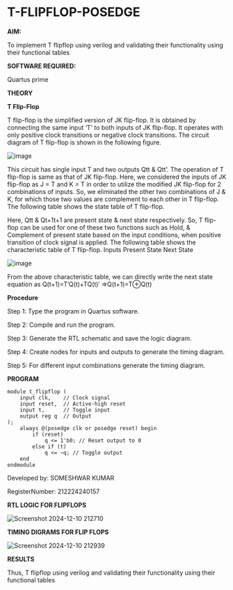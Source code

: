 # T-FLIPFLOP-POSEDGE

**AIM:**

To implement  T flipflop using verilog and validating their functionality using their functional tables

**SOFTWARE REQUIRED:**

Quartus prime

**THEORY**

**T Flip-Flop**

T flip-flop is the simplified version of JK flip-flop. It is obtained by connecting the same input ‘T’ to both inputs of JK flip-flop. It operates with only positive clock transitions or negative clock transitions. The circuit diagram of T flip-flop is shown in the following figure.

![image](https://github.com/naavaneetha/T-FLIPFLOP-POSEDGE/assets/154305477/458a68fe-2d08-4a9d-ac4f-7ae0480ce0bd)

 
This circuit has single input T and two outputs Qtt & Qtt’. The operation of T flip-flop is same as that of JK flip-flop. Here, we considered the inputs of JK flip-flop as J = T and K = T in order to utilize the modified JK flip-flop for 2 combinations of inputs. So, we eliminated the other two combinations of J & K, for which those two values are complement to each other in T flip-flop. The following table shows the state table of T flip-flop.

Here, Qtt & Qt+1t+1 are present state & next state respectively. So, T flip-flop can be used for one of these two functions such as Hold, & Complement of present state based on the input conditions, when positive transition of clock signal is applied. The following table shows the characteristic table of T flip-flop. Inputs Present State Next State

![image](https://github.com/naavaneetha/T-FLIPFLOP-POSEDGE/assets/154305477/cdd7fb32-539f-4b66-bb8d-f305a153c886)

 
From the above characteristic table, we can directly write the next state equation as Q(t+1)=T′Q(t)+TQ(t)′ ⇒Q(t+1)=T⊕Q(t)

**Procedure**

Step 1:  Type the program in Quartus software.

Step 2:  Compile and run the program.

Step 3:  Generate the RTL schematic and save the logic diagram.

Step 4:  Create nodes for inputs and outputs to generate the timing diagram.

Step 5:  For different input combinations generate the timing diagram.

**PROGRAM**
~~~
module t_flipflop (
    input clk,    // Clock signal
    input reset,  // Active-high reset
    input t,      // Toggle input
    output reg q  // Output
);
    always @(posedge clk or posedge reset) begin
        if (reset)
            q <= 1'b0; // Reset output to 0
        else if (t)
            q <= ~q; // Toggle output
    end
endmodule
~~~

Developed by: SOMESHWAR KUMAR

RegisterNumber: 212224240157


**RTL LOGIC FOR FLIPFLOPS**

![Screenshot 2024-12-10 212710](https://github.com/user-attachments/assets/a5d0c919-865c-4c68-9311-e319ea1db4c6)

**TIMING DIGRAMS FOR FLIP FLOPS**

![Screenshot 2024-12-10 212939](https://github.com/user-attachments/assets/1e1fd069-68a5-41d4-a2dc-11a25a25fa2e)

**RESULTS**

Thus, T flipflop using verilog and validating their functionality using their functional tables
